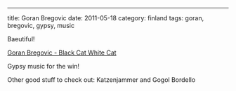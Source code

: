 ---
title: Goran Bregovic
date: 2011-05-18
category: finland
tags: goran, bregovic, gypsy, music

Baeutiful!

[Goran Bregovic - Black Cat White Cat](http://www.youtube.com/watch?v=Qg44qKSbsdQ)

Gypsy music for the win!

Other good stuff to check out: Katzenjammer and Gogol Bordello
